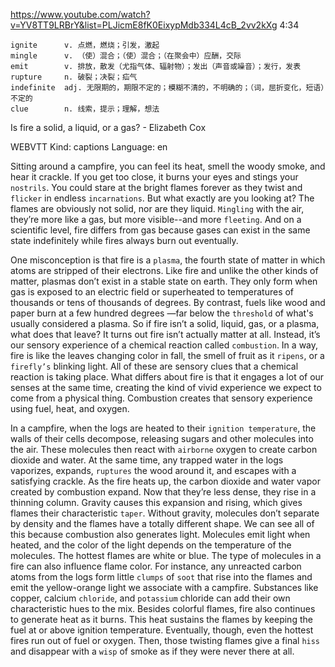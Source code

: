 https://www.youtube.com/watch?v=YV8TT9LRBrY&list=PLJicmE8fK0EixypMdb334L4cB_2vv2kXg 
4:34
```
ignite      v. 点燃，燃烧；引发，激起  
mingle      v. （使）混合；（使）混合；（在聚会中）应酬，交际
emit        v. 排放，散发（尤指气体、辐射物）；发出（声音或噪音）；发行，发表
rupture     n. 破裂；决裂；疝气    
indefinite  adj. 无限期的，期限不定的；模糊不清的，不明确的；（词，屈折变化，短语）不定的
clue        n. 线索，提示；理解，想法
``` 

Is fire a solid, a liquid, or a gas? - Elizabeth Cox 

WEBVTT Kind: captions Language: en 

Sitting around a campfire, you can feel its heat, smell the woody smoke, and hear it crackle. If you get too close, it burns your eyes and stings your `nostrils`. You could stare at the bright flames forever as they twist and `flicker` in endless `incarnations`. But what exactly are you looking at? The flames are obviously not solid, nor are they liquid. `Mingling` with the air, they’re more like a gas, but more visible--and more `fleeting`. And on a scientific level, fire differs from gas because gases can exist in the same state indefinitely while fires always burn out eventually. 

One misconception is that fire is a `plasma`, the fourth state of matter in which atoms are stripped of their electrons. Like fire and unlike the other kinds of matter, plasmas don’t exist in a stable state on earth. They only form when gas is exposed to an electric field or superheated to temperatures of thousands or tens of thousands of degrees. By contrast, fuels like wood and paper burn at a few hundred degrees —far below the `threshold` of what's usually considered a plasma. So if fire isn’t a solid, liquid, gas, or a plasma, what does that leave? It turns out fire isn’t actually matter at all. Instead, it’s our sensory experience of a chemical reaction called `combustion`. In a way, fire is like the leaves changing color in fall, the smell of fruit as it `ripens`, or a `firefly’s` blinking light. All of these are sensory clues that a chemical reaction is taking place. What differs about fire is that it engages a lot of our senses at the same time, creating the kind of vivid experience we expect to come from a physical thing. Combustion creates that sensory experience using fuel, heat, and oxygen. 

In a campfire, when the logs are heated to their `ignition temperature`, the walls of their cells decompose, releasing sugars and other molecules into the air. These molecules then react with `airborne` oxygen to create carbon dioxide and water. At the same time, any trapped water in the logs vaporizes, expands, `ruptures` the wood around it, and escapes with a satisfying crackle. As the fire heats up, the carbon dioxide and water vapor created by combustion expand. Now that they’re less dense, they rise in a thinning column. Gravity causes this expansion and rising, which gives flames their characteristic `taper`. Without gravity, molecules don’t separate by density and the flames have a totally different shape. We can see all of this because combustion also generates light. Molecules emit light when heated, and the color of the light depends on the temperature of the molecules. The hottest flames are white or blue. The type of molecules in a fire can also influence flame color. For instance, any unreacted carbon atoms from the logs form little `clumps` of `soot` that rise into the flames and emit the yellow-orange light we associate with a campfire. Substances like copper, calcium `chloride`, and `potassium` chloride can add their own characteristic hues to the mix. Besides colorful flames, fire also continues to generate heat as it burns. This heat sustains the flames by keeping the fuel at or above ignition temperature. Eventually, though, even the hottest fires run out of fuel or oxygen. Then, those twisting flames give a final `hiss` and disappear with a `wisp` of smoke as if they were never there at all. 

